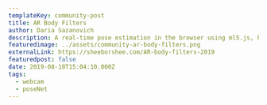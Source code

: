 ```yaml
---
templateKey: community-post
title: AR Body Filters
author: Daria Sazanovich
description: A real-time pose estimation in the browser using ml5.js, PoseNet model and fancy 3D objects. The project is based on the artist’s personal interest in tracking systems. Exploring the possibilities of facial and body recognition, playful body AR filters are just the shy reminders of how precisely machines see us moving.
featuredimage: ../assets/community-ar-body-filters.png
externalLink: https://sheeborshee.com/AR-body-filters-2019
featuredpost: false
date: 2019-08-10T15:04:10.000Z
tags:
  - webcam
  - poseNet
---
```

